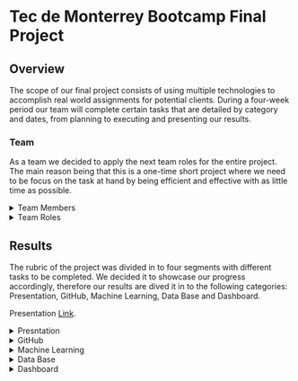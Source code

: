 # Tec de Monterrey Bootcamp Final Project

## Overview

The scope of our final project consists of using multiple technologies to accomplish real world assignments for potential clients. During a four-week period our team will complete certain tasks that are detailed by category and dates, from planning to executing and presenting our results.


### Team

As a team we decided to apply the next team roles for the entire project. The main reason being that this is a one-time short project where we need to be focus on the task at hand by being efficient and effective with as little time as possible.

<details><summary>Team Members</summary>

- Luz Helena - https://github.com/luhlna
- Alexis Santiago - https://github.com/Alfer23
- Claudio Rocha - https://github.com/claud-e
- Daniel Tejada - https://github.com/dani1925
- Jorge Solis - https://github.com/ioshisolis

</details>

<details><summary>Team Roles</summary>
  
  ![TeamRoles](https://user-images.githubusercontent.com/37987602/153530443-7aaf8bc8-ca44-44aa-b725-17417fecaa0a.png)

</details>
  
## Results

The rubric of the project was divided in to four segments with different tasks to be completed. We decided it to showcase our progress accordingly, therefore our results are dived it in to the following categories: Presentation, GitHub, Machine Learning, Data Base and Dashboard.



Presentation [Link](https://docs.google.com/presentation/d/1mLjjnq5bFfYdqnkWDMU-8ioWCNJDzz2DnzwazVJTAno/edit?usp=sharing).

<details><summary>Presntation</summary>
  
#### Selected topic:
- Get Twitter data through an API to perform sentiment analysis with machine learning 

#### Reason why they selected their topic
- The project consists of building a tool that can analyze tweet sentiment on specific words, based on machine learning. The user would be able to look for certain hashtags, then extracts the tweets that talk about that specific subject, apply the machine learning model to categorize the sentiment of the tweets. We have considered different potential users such as:
  
  - Non-profits
  - Government Agencies
  - Politicians
  - Companies 
  - Social Responsibility

#### Description of their source of data
- Our data from twitter comprehends tweets, like, retweets, and location

#### Questions they hope to answer with the data
- What do people think about a particular subject?
- What is the tweet with the most reach?
- What is the location of the users with a positive feeling about the tweet?
- What is the location of the users with a negative feeling about the tweet?

#### Description of the communication protocols
As a team we have stablished four channels of communication. 
  - Slack Conversations 
    - One to one conversations (bilingual writing)
    - Team 5 personal chat (only team members, bilingual writing)
    - Chat with TA´s and Instructor as moderators (write in english)
  - Google Meet Quick Meeting 
    - Every Day at 10:00 pm (Mexico City Time)
    - 15 to 20 min meeting 
    - We use this meeting to touch base on important issues during the day and to create pull request and merge to the main branch
  - Class Time Meetings through Zoom 
    - Tuesdays and Thursdays we get together during class time to discuss more in depth our project, also relying on the assistance of our TA.
    - Saturdays for the Office Hours (OPTIONAL)
  - Extraordinary meeting 
    - This are schedule ahead of time through slack one to one, or in our personal chat. 
    - We discuss urgent matters, most of the time this meeting are done Saturday and Sunday afternoos.

  
  
    ![CRISP-DM_Process_Diagram](https://user-images.githubusercontent.com/37987602/153728408-92d4675f-3d55-4068-94ca-8ff9974e0c97.png)
  
 #### Description of the data exploration phase of the project 

 #### Description of the analysis phase of the project
 
 #### Technologies, languages, tools, and algorithms used throughout the project
  - HTML
  - CSS
  - JavaScript
    - Leaflet
    - D3
  - Amazon Web Services
  - Python
    - Flask
    - PySpark
  - SQL - Postgress
  
 #### Result of analysis
  
 #### Recommendation for future analysis
  
 #### Anything the team would have done differently
 
</details>


<details><summary>GitHub </summary>
  
  Our first week includes a README.md file that includes a description of the [communication protocols](https://github.com/ioshisolis/Bootcamp_Final_Project/edit/main/README.md#description-of-the-communication-protocols), individual branches and four commits per team member. 
  
  #### Individual Branches 
  ![Branches](https://user-images.githubusercontent.com/37987602/153726614-b1cd7dfb-d9ba-4415-86d5-b8c027b03d45.png)

  
</details>


<details><summary>Machine Learning</summary>
  
  #### Description of data preprocessing

  #### Description of feature engineering and the feature selection, including the
team's decision-making process
  
  Provisional machine learning model accomplishes the following
  - Takes in data in from the provisional database
  - Outputs label(s) for input data
  
  Important Questions

   - Why are we using this machine learning model
   We areusing the Naive Bayes Classifiers because we assume that every tweet and their respective attributes are independant of each other, plus, the sentiment analysis we are creating is one where only two options are possible (positive or negative) thus using this algorithm makes the most sense in terms of binary classification.  

   - Why are we using this machine learning model?

   - NLP
    - List of Stop Words (Words to ignore) and why
    According to Digital Tracking specialist, computer scientist and Master in systems analytics Gabriel Landaeta K., while dealing with tweets in spanish we must consider a number of words that do not add value to the analysis because they are not directly linked with an actual sentiment, but rather are only used as conectors that humans (and not computers) understand. 

 
#### Description of how data was split into training and testing sets
  

#### Explanation of model choice, including limitations and benefits
  
#### Explanation of changes in model choice (if changes occurred between the
  
#### Segment 2 and Segment 3 deliverables)
  
#### Description of how model was trained (or retrained, if they are using an
existing model)
  
#### Description and explanation of model’s confusion matrix, including final
accuracy score

  
</details>


<details><summary>Data Base</summary>
 
  #### Database stores static data for use during the project
  
  Provisional database accomplishes the following:
  - Sample data that mimics the expected final database structure or schema
  - Draft machine learning module is connected to the provisional database

  
  #### Database interfaces with the project in some format (e.g., scraping updates
the database, or database connects to the model)
  
  Important Questions:

  
  #### Includes at least two tables (or collections, if using MongoDB)
  
  
  - ### Data Types of each column
    - ### Twitter data Table
        This Table will Hold de Tweet Text scrapped by certain Keyword, and a ML algorithm will cluster it by sentiment.   

        | Columns      | Data Type | Description |
        | :---         |  :---:    |    :--- |
        | Index        | Serial Int      | Row Count |
        | User         | String   | The Screen Name of the user     |
        | User_id      | Integer   | The unique user_id Tweeter gives to each member    |
        | Tweet        | String  | The Actual Tweet of the User   |      
        | Sentiment      | String   | The cluster Assigned by ML algorithm  |


    - ### User Data Table
      This Table will Hold the information about the user that post the tweets.

      | Columns      | Data Type | Description |
      | :---         |  :---:    |    :--- |
      | Index        | Serial Int      | Row Count |
      | User_id      | Integer   | The unique user_id Tweeter gives to each member    |
      | Re-tweet Count       | Integer  | The numer of Re-tweets a tweets had |      
      | Location      | String   | The City and Country of the user |
      | Verified_Account     | Boolean   | It shows if a Twitter Account is verified  |
      |Geo_Enabled      | Boolean   | Shows if the user had enabled the geo location |  
      | Lang      | String   | Language of the Tweet|          


#### Includes at least one join using the database language (not including any
joins in Pandas)
  
  
  - Why are we using this data?

    The twitter_data table stores the text of the tweets collected on a keyword, with the aim of classifying the data to find out the general feeling of the community on twitter about a topic.

    The User_data table stores user data. These data help us to filter the information by languages ​​or number of followers as well as their location to know where more than one specific topic is discussed.

    ## Test Join 

        SELECT *
        FROM "Twitter_data"
        INNER JOIN "User_Data"
        On "User_Data"."User_id" = "Twitter_data"."User_id";

    ![JOIN](https://github.com/ioshisolis/Bootcamp_Final_Project/blob/main/Data/DB_Join.png)

    
 #### Includes at least one connection string (using SQLAlchemy or PyMongo) 
  
</details>


<details><summary>Dashboard</summary>
  
For this first segment, we schetched out the first draft of the dashboard to get a visual representation on how the data should be prepare in order to be presented at the last stage.

  ![Dashboard_FirstDraft](https://user-images.githubusercontent.com/37987602/153799300-8ecf4995-cb17-4f25-b419-0b47c25c9046.jpeg)

#### Images from the initial analysis
  ![First draft](https://user-images.githubusercontent.com/37987602/157785331-1be13814-d39c-4e97-a5de-10072d77aa03.png)

#### Data (images or report) from the machine learning task
  
#### At least one interactive element
  
  ![DashBoard](https://user-images.githubusercontent.com/37987602/157783775-bb45a558-0303-476b-b284-ea05bbe42f9a.png)
  ![TopRetweets](https://user-images.githubusercontent.com/37987602/157783924-378eee70-0ea9-4980-82a7-7131df5cce43.png)
  ![InteractiveMap](https://user-images.githubusercontent.com/37987602/157783603-2040cbcb-1ea8-4e17-9866-905991361235.png)

  
</details>


